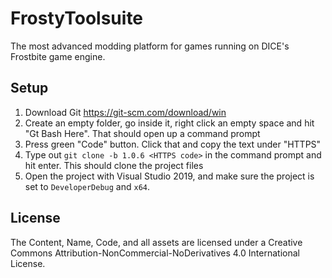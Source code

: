 # FrostyToolsuite
The most advanced modding platform for games running on DICE's Frostbite game engine.

## Setup

1. Download Git https://git-scm.com/download/win
2. Create an empty folder, go inside it, right click an empty space and hit "Gt Bash Here". That should open up a command prompt
3. Press green "Code" button. Click that and copy the text under "HTTPS"
4. Type out ``git clone -b 1.0.6 <HTTPS code>`` in the command prompt and hit enter. This should clone the project files
5. Open the project with Visual Studio 2019, and make sure the project is set to ``DeveloperDebug`` and ``x64``.

## License
The Content, Name, Code, and all assets are licensed under a Creative Commons Attribution-NonCommercial-NoDerivatives 4.0 International License.
